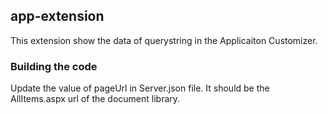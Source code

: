 ## app-extension

This extension show the data of querystring in the Applicaiton Customizer.

### Building the code

Update the value of pageUrl in Server.json file. It should be the AllItems.aspx url of the document library.
